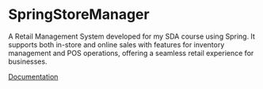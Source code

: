 # SpringStoreManager  
A Retail Management System developed for my SDA course using Spring. It supports both in-store and online sales with features for inventory management and POS operations, offering a seamless retail experience for businesses.

[Documentation](https://docs.google.com/document/d/1z5ElDZz7LbN9RkBCWqyHpdc8WMfhoWTePHPCq78gaFU/edit?usp=sharing)
